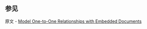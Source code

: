 ## 参见

原文 - [Model One-to-One Relationships with Embedded Documents]( https://docs.mongodb.com/manual/tutorial/model-embedded-one-to-one-relationships-between-documents/ )

